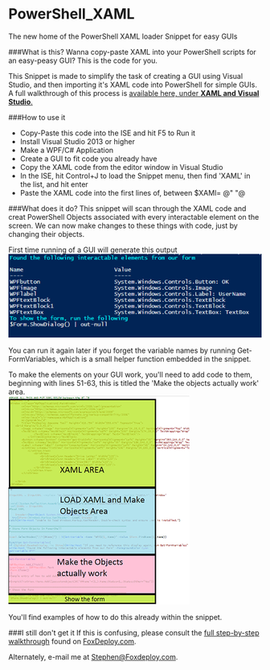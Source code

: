 # PowerShell_XAML
The new home of the PowerShell XAML loader Snippet for easy GUIs

###What is this?
Wanna copy-paste XAML into your PowerShell scripts for an easy-peasy GUI?  This is the code for you.

This Snippet is made to simplify the task of creating a GUI using Visual Studio, and then importing it's XAML code into PowerShell for simple GUIs.  A full walkthrough of this process is  [available here, under **XAML and Visual Studio**.](http://foxdeploy.com/resources/learning-gui-toolmaking-series/)

###How to use it

* Copy-Paste this code into the ISE and hit F5 to Run it
* Install Visual Studio 2013 or higher
* Make a WPF/C# Application
* Create a GUI to fit code you already have
* Copy the XAML code from the editor window in Visual Studio
* In the ISE, hit Control+J to load the Snippet menu, then find 'XAML' in the list, and hit enter
* Paste the XAML code into the first lines of, between $XAMl= @"  "@

###What does it do?
This snippet will scan through the XAML code and creat PowerShell Objects associated with every interactable element on the screen. We can now make changes to these things with code, just by changing their objects. 

First time running of a GUI will generate this output 
![What you see when running the script for the first time](img/Running%20Convert%20tool.png)

You can run it again later if you forget the variable names by running Get-FormVariables, which is a small helper function embedded in the snippet.

To make the elements on your GUI work, you'll need to add code to them, beginning with lines 51-63, this is titled the 'Make the objects actually work' area.    
![Image of Yaktocat](img/Where-To-make-changes.png)

You'll find examples of how to do this already within the snippet.

###I still don't get it
If this is confusing, please consult the [full step-by-step walkthrough](http://foxdeploy.com/resources/learning-gui-toolmaking-series/) found on [FoxDeploy.com](http://www.foxdeploy.com).  

Alternately, e-mail me at Stephen@Foxdeploy.com.

